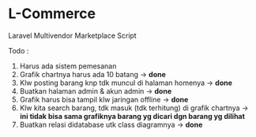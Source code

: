 # L-Commerce
Laravel Multivendor Marketplace Script

Todo :
1. Harus ada sistem pemesanan
2. Grafik chartnya harus ada 10 batang -> **done**
3. Klw posting barang knp tdk muncul di halaman homenya -> **done**
4. Buatkan halaman admin & akun admin -> **done**
5. Grafik harus bisa tampil klw jaringan offline -> **done**
6. Klw kita search barang, tdk masuk (tdk terhitung) di grafik chartnya -> **ini tidak bisa sama grafiknya barang yg dicari dgn barang yg dilihat**
7. Buatkan relasi didatabase utk class diagramnya -> **done**
